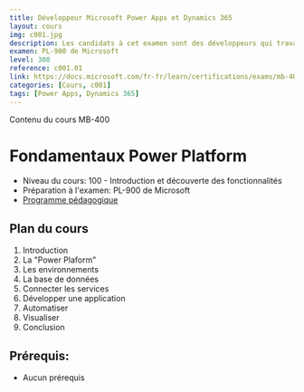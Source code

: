 ```yaml
---
title: Développeur Microsoft Power Apps et Dynamics 365
layout: cours
img: c001.jpg
description: Les candidats à cet examen sont des développeurs qui travaillent avec des applications de modélisation de Microsoft Power Apps dans Dynamics 365 pour concevoir, mettre au point, sécuriser et étendre une mise en œuvre dans Dynamics 365. Les candidats mettent en œuvre les composants d'une solution qui incluent des améliorations de l'application, l'expérience client de l'utilisateur, l'intégration des systèmes, la conversion de données, l'automatisation personnalisée du processus et les visualisations personnalisées.
examen: PL-900 de Microsoft
level: 300
reference: c001.01
link: https://docs.microsoft.com/fr-fr/learn/certifications/exams/mb-400
categories: [Cours, c001]
tags: [Power Apps, Dynamics 365]
---
```


Contenu du cours MB-400
# Fondamentaux Power Platform

- Niveau du cours: 100 - Introduction et découverte des fonctionnalités
- Préparation à l'examen: PL-900 de Microsoft
- [Programme pédagogique](programme-pedagogique)

## Plan du cours
1. Introduction
2. La "Power Plaform"
3. Les environnements
4. La base de données
5. Connecter les services
6. Développer une application
7. Automatiser
8. Visualiser
9. Conclusion


## Prérequis:
- Aucun prérequis
